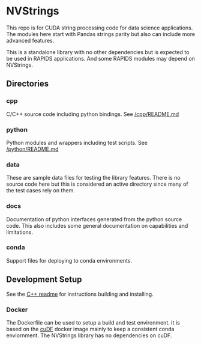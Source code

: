 NVStrings
=========

This repo is for CUDA string processing code for data science applications.
The modules here start with Pandas strings parity but also can include
more advanced features. 

This is a standalone library with no other dependencies but is expected to be used in RAPIDS applications.
And some RAPIDS modules may depend on NVStrings.

## Directories

### cpp

C/C++ source code including python bindings.
See [/cpp/README.md](cpp/README.md)

### python

Python modules and wrappers including test scripts.
See [/python/README.md](python/README.md)

### data

These are sample data files for testing the library features.
There is no source code here but this is considered an active directory since many of the test cases rely on them.

### docs

Documentation of python interfaces generated from the python source code.
This also includes some general documentation on capabilities and limitations.

### conda

Support files for deploying to conda environments.

## Development Setup

See the [C++ readme](cpp/README.md) for instructions building and installing.

### Docker

The Dockerfile can be used to setup a build and test environment.
It is based on the [cuDF](https://github.com/rapidsai/cudf) docker image mainly to keep a consistent conda enviornment.
The NVStrings library has no dependencies on cuDF.